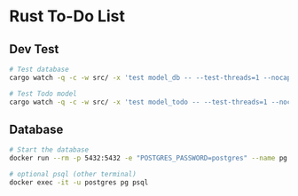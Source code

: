 # Rust To-Do List

## Dev Test

```sh
# Test database
cargo watch -q -c -w src/ -x 'test model_db -- --test-threads=1 --nocapture'

# Test Todo model
cargo watch -q -c -w src/ -x 'test model_todo -- --test-threads=1 --nocapture' 
```

## Database

```sh
# Start the database
docker run --rm -p 5432:5432 -e "POSTGRES_PASSWORD=postgres" --name pg postgres:14

# optional psql (other terminal)
docker exec -it -u postgres pg psql
```
